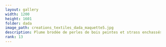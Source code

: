 ```yaml
---
layout: gallery
width: 1200
height: 1601
folder: dada
image_path: creations_textiles_dada_maquette5.jpg
description: Plume brodée de perles de bois peintes et strass enchassés
rank: 13
---
```

